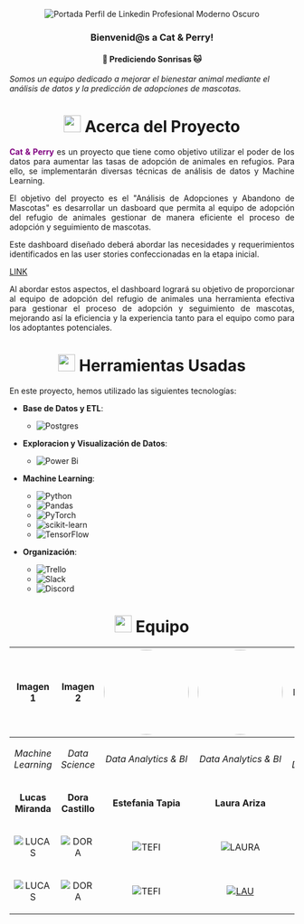 <div align="center">

![Portada Perfil de Linkedin Profesional Moderno Oscuro](https://github.com/No-Country/c16-102-t-data-bi/assets/159388590/439e0c7d-d7ca-4a60-9d43-8cc6196a4df9) </a>

<h3 align="center">Bienvenid@s a Cat & Perry! </h3>
<h4 align="center">🐶 Prediciendo Sonrisas 🐱</h4>

</div>

*Somos un equipo dedicado a mejorar el bienestar animal mediante el análisis de datos y la predicción de adopciones de mascotas.*

<!-- Acerca del proyecto -->


# <div align="center"><img src="https://media.giphy.com/media/v1.Y2lkPTc5MGI3NjExdjNiZjR4Z2l1dWRyNG1iZXFsZ2VqM3hwMXdpd3g1N24zbjdya2R2ZyZlcD12MV9zdGlja2Vyc19zZWFyY2gmY3Q9cw/F8in17ikkqwU6GU5uj/giphy.gif4ZrRpqbSaWoyZYRoCd/giphy.gif" width="30px"> Acerca del Proyecto</div>

<p align="justify">
    <span  style="color:purple; font-weight: bold;" >Cat & Perry</span> es un proyecto que tiene como objetivo utilizar el poder de los datos para aumentar las tasas de adopción de animales en refugios. Para ello, se implementarán diversas técnicas de análisis de datos y Machine Learning.
</p>
<p align="justify">
  El objetivo del proyecto es el "Análisis de Adopciones y Abandono de Mascotas" es desarrollar un dasboard que permita al equipo de adopción del refugio de animales gestionar de manera eficiente el proceso de adopción y seguimiento de mascotas.
</p>
<p align="justify">
  Este dashboard diseñado deberá abordar las necesidades y requerimientos identificados en las user stories confeccionadas en la etapa inicial.</p>

[LINK](https://github.com/No-Country/c16-102-t-data-bi/blob/limpieza-datos/userstories.rtf)

<p align="justify">
  Al abordar estos aspectos, el dashboard logrará su objetivo de proporcionar al equipo de adopción del refugio de animales una herramienta efectiva para gestionar el proceso de adopción y seguimiento de mascotas, mejorando así la eficiencia y la experiencia tanto para el equipo como para los adoptantes potenciales.
</p>

<!-- Herramientas Usadas -->
# <div align="center"><img src="https://media0.giphy.com/media/uhQuegHFqkVYuFMXMQ/giphy.gif" width="30px"> Herramientas Usadas </div>
En este proyecto, hemos utilizado las siguientes tecnologías:
- **Base de Datos y ETL**:
  - ![Postgres](https://img.shields.io/badge/postgres-%23316192.svg?style=for-the-badge&logo=postgresql&logoColor=white)  

- **Exploracion  y Visualización de Datos**:
  - ![Power Bi](https://img.shields.io/badge/power_bi-F2C811?style=for-the-badge&logo=powerbi&logoColor=black)

- **Machine Learning**:
  - ![Python](https://img.shields.io/badge/python-3670A0?style=for-the-badge&logo=python&logoColor=ffdd54)
  - ![Pandas](https://img.shields.io/badge/pandas-%23150458.svg?style=for-the-badge&logo=pandas&logoColor=white)
  - ![PyTorch](https://img.shields.io/badge/PyTorch-%23EE4C2C.svg?style=for-the-badge&logo=PyTorch&logoColor=white)
  - ![scikit-learn](https://img.shields.io/badge/scikit--learn-%23F7931E.svg?style=for-the-badge&logo=scikit-learn&logoColor=white)
  - ![TensorFlow](https://img.shields.io/badge/TensorFlow-%23FF6F00.svg?style=for-the-badge&logo=TensorFlow&logoColor=white)
 

- **Organización**:
   - ![Trello](https://img.shields.io/badge/Trello-%23026AA7.svg?style=for-the-badge&logo=Trello&logoColor=white)
   - ![Slack](https://img.shields.io/badge/Slack-4A154B?style=for-the-badge&logo=slack&logoColor=white)
   - ![Discord](https://img.shields.io/badge/Discord-%235865F2.svg?style=for-the-badge&logo=discord&logoColor=white)

<!-- Equipo -->

# <div align="center"><img src="https://media.giphy.com/media/v1.Y2lkPTc5MGI3NjExcnI1cnNhZjFycHMyNjdpMWdseXc4Z2phcnIwczlxY2dub3Frem93eSZlcD12MV9pbnRlcm5hbF9naWZfYnlfaWQmY3Q9cw/iMkRw8yN5thrbtvcZM/giphy.gif" width="30px"> Equipo</div>



|Imagen 1|Imagen 2|<img src="https://github.com/No-Country/c16-102-t-data-bi/blob/18f77a293cf4425e6e69c79eb520c9543dda1da9/WhatsApp%20Image%202024-02-19%20at%206.21.20%20PM.jpeg" width="150" style="border-radius: 50%;">|<img src="https://avatars.githubusercontent.com/u/141186370?s=400&u=311a5491d6eb61b0cc383f009b350ef50bac2d15&v=4" width="150" style="border-radius: 50%;">|Imagen 3|
| ------------------------------------------| ------------------------------------------|------------------------------------------|------------------------------------------|------------------------------------------|
|<p align="center">*Machine Learning*</p>|<p align="center">*Data Science*</p>|<p align="center">*Data Analytics & BI*</p>|<p align="center">*Data Analytics & BI*</p>|<p align="center">*ETL Developer*</p>|
|<p align="center">**Lucas Miranda**</p>|<p align="center">**Dora Castillo**</p>|<p align="center">**Estefania Tapia**</p>|<p align="center">**Laura Ariza**</p>|<p align="center">**Facundo Cuello**</p>|
|<p align="center">![LUCAS](https://img.shields.io/badge/linkedin-%230077B5.svg?style=for-the-badge&logo=linkedin&logoColor=white)</p>|<p align="center">![DORA](https://img.shields.io/badge/linkedin-%230077B5.svg?style=for-the-badge&logo=linkedin&logoColor=white) </p>|<p align="center">![TEFI](https://img.shields.io/badge/linkedin-%230077B5.svg?style=for-the-badge&logo=linkedin&logoColor=white) </p>|<p align="center">![LAURA](https://img.shields.io/badge/linkedin-%230077B5.svg?style=for-the-badge&logo=linkedin&logoColor=white) </p>|<p align="center">![FACU](https://img.shields.io/badge/linkedin-%230077B5.svg?style=for-the-badge&logo=linkedin&logoColor=white) </p>|
|<p align="center">![LUCAS](https://img.shields.io/badge/github%20-%23121011.svg?&style=for-the-badge&logo=github&logoColor=whit&logoColor=white&labelColor=101010)</p>|<p align="center">![DORA](https://img.shields.io/badge/github%20-%23121011.svg?&style=for-the-badge&logo=github&logoColor=whit&logoColor=white&labelColor=101010)</p>|<p align="center">![TEFI](https://img.shields.io/badge/github%20-%23121011.svg?&style=for-the-badge&logo=github&logoColor=whit&logoColor=white&labelColor=101010)</p>|<p align="center">[![LAU](https://img.shields.io/badge/github%20-%23121011.svg?&style=for-the-badge&logo=github&logoColor=whit&logoColor=white&labelColor=101010)](https://github.com/laura-ariza)</p>|<p align="center">![FACU](https://img.shields.io/badge/github%20-%23121011.svg?&style=for-the-badge&logo=github&logoColor=whit&logoColor=white&labelColor=101010)</p>|




<!--
**facu-cuello/facu-cuello** is a ✨ _special_ ✨ repository because its `README.md` (this file) appears on your GitHub profile.

Here are some ideas to get you started:

- 🔭 I’m currently working on ...
- 🌱 I’m currently learning ...
- 👯 I’m looking to collaborate on ...
- 🤔 I’m looking for help with ...
- 💬 Ask me about ...
- 📫 How to reach me: ...
- 😄 Pronouns: ...
- ⚡ Fun fact: ...
-->
